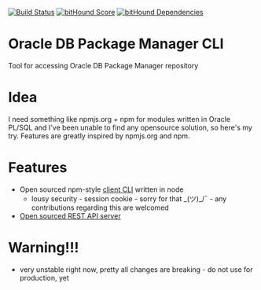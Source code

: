 [![Build Status](https://travis-ci.org/s-oravec/oradbpm-cli.svg?branch=master)](https://travis-ci.org/s-oravec/oradbpm-cli)
[![bitHound Score](https://www.bithound.io/github/s-oravec/oradbpm-cli/badges/score.svg)](https://www.bithound.io/github/s-oravec/oradbpm-cli)
[![bitHound Dependencies](https://www.bithound.io/github/s-oravec/oradbpm-cli/badges/dependencies.svg)](https://www.bithound.io/github/s-oravec/oradbpm-cli/master/dependencies/npm)

# Oracle DB Package Manager CLI

Tool for accessing Oracle DB Package Manager repository

# Idea

I need something like npmjs.org + npm for modules written in Oracle PL/SQL and I've been unable to find any opensource solution, so here's my try.
Features are greatly inspired by npmjs.org and npm.

# Features

* Open sourced npm-style [client CLI](https://github.com/s-oravec/oradbpm-cli) written in node
	* lousy security - session cookie - sorry for that \_(ツ)_/¯ - any contributions regarding this are welcomed
* [Open sourced REST API server](https://github.com/s-oravec/oradbpm-repo) 

# Warning!!!

* very unstable right now, pretty all changes are breaking - do not use for production, yet

